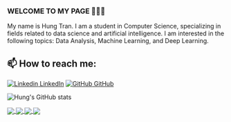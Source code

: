 ### WELCOME TO MY PAGE 👋👋👋
My name is Hung Tran. I am a student in Computer Science, specializing in fields related to data science and artificial intelligence. I am interested in the following topics: Data Analysis, Machine Learning, and Deep Learning.<br>
## 📫 How to reach me: 

[![Linkedin](https://i.stack.imgur.com/gVE0j.png) LinkedIn](https://www.linkedin.com/in/hungtran6503/) [![GitHub](https://i.stack.imgur.com/tskMh.png) GitHub](https://github.com/tqHungdev0605)



![Hung's GitHub stats](https://github-readme-stats.vercel.app/api?username=tqHungdev0605&&hide=prs,issues,contribs&theme=transparent)

<a href="https://github.com/tqHungdev0605/lending_club_loan_analysis">
  <!-- Change the `github-readme-stats.anuraghazra1.vercel.app` to `github-readme-stats.vercel.app`  -->
  <img align="center" src="https://github-readme-stats.anuraghazra1.vercel.app/api/pin/?username=tqHungdev0605&repo=lending_club_loan_analysis&theme=merko" />
</a>
<a href="https://github.com/tqHungdev0605/home-credit-risk-prediction">
  <!-- Change the `github-readme-stats.anuraghazra1.vercel.app` to `github-readme-stats.vercel.app`  -->
  <img align="center" src="https://github-readme-stats.anuraghazra1.vercel.app/api/pin/?username=tqHungdev0605&repo=home-credit-risk-prediction&theme=radical" />
</a> 
<a href="https://github.com/tqHungdev0605/Crawl_200_JD_DataAnalyst">
  <!-- Change the `github-readme-stats.anuraghazra1.vercel.app` to `github-readme-stats.vercel.app`  -->
  <img align="center" src="https://github-readme-stats.anuraghazra1.vercel.app/api/pin/?username=tqHungdev0605&repo=Crawl_200_JD_DataAnalyst&theme=merko" />
</a> 
<a href="https://github.com/tqHungdev0605/Web_Scraping_Python">
  <!-- Change the `github-readme-stats.anuraghazra1.vercel.app` to `github-readme-stats.vercel.app`  -->
  <img align="center" src="https://github-readme-stats.anuraghazra1.vercel.app/api/pin/?username=tqHungdev0605&repo=Web_Scraping_Python&theme=darcula" />
</a> 
